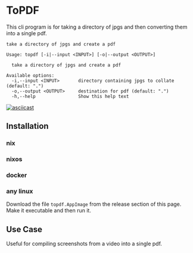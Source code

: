 # ToPDF

This cli program is for taking a directory of jpgs and then converting them into
a single pdf.

```
take a directory of jpgs and create a pdf

Usage: topdf [-i|--input <INPUT>] [-o|--output <OUTPUT>]

  take a directory of jpgs and create a pdf

Available options:
  -i,--input <INPUT>       directory containing jpgs to collate (default: ".")
  -o,--output <OUTPUT>     destination for pdf (default: ".")
  -h,--help                Show this help text
```

[![asciicast](https://asciinema.org/a/VFlvQbY31sSWoF3uUaG2Fh5tA.svg)](https://asciinema.org/a/VFlvQbY31sSWoF3uUaG2Fh5tA)

## Installation

### nix

### nixos

### docker

### any linux
Download the file `topdf.AppImage` from the release section of this page. Make it executable and then run it.

## Use Case
Useful for compiling screenshots from a video into a single pdf.
